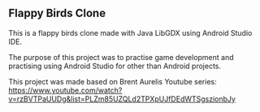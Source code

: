 ## Flappy Birds Clone ##
This is a flappy birds clone made with Java LibGDX using Android Studio IDE.

The purpose of this project was to practise game development and practising using Android Studio for other than Android projects.

This project was made based on Brent Aurelis Youtube series: https://www.youtube.com/watch?v=rzBVTPaUUDg&list=PLZm85UZQLd2TPXpUJfDEdWTSgszionbJy